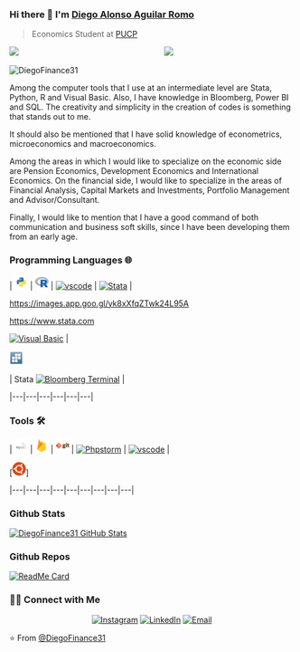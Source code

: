 
### Hi there 👋 I'm [Diego Alonso Aguilar Romo](https://DiegoFinance31.com.np)
> Economics Student at [PUCP](https://www.pucp.edu.pe)

<img src="https://media.giphy.com/media/12oufCB0MyZ1Go/giphy.gif" width="50"></h2>
<img align='right' src="https://media.giphy.com/media/M9gbBd9nbDrOTu1Mqx/giphy.gif" width="230">


<img src="https://komarev.com/ghpvc/?username=DiegoFinance31" alt="DiegoFinance31" />

<div>
 <p>
Among the computer tools that I use at an intermediate level are Stata, Python, R and Visual Basic. Also, I have knowledge in Bloomberg, Power BI and SQL. The creativity and simplicity in the creation of codes is something that stands out to me.

It should also be mentioned that I have solid knowledge of econometrics, microeconomics and macroeconomics.

Among the areas in which I would like to specialize on the economic side are Pension Economics, Development Economics and International Economics. On the financial side, I would like to specialize in the areas of Financial Analysis, Capital Markets and Investments, Portfolio Management and Advisor/Consultant.

Finally, I would like to mention that I have a good command of both communication and business soft skills, since I have been developing them from an early age.
</p>
</div>

### Programming Languages 🌐

| [<img src="https://raw.githubusercontent.com/github/explore/80688e429a7d4ef2fca1e82350fe8e3517d3494d/topics/python/python.png" alt="Python" width="24">](https://python.org/) | [<img src="https://raw.githubusercontent.com/github/explore/80688e429a7d4ef2fca1e82350fe8e3517d3494d/topics/r/r.png" alt="R" width="24">](https://r-project.org/) | [<img src="https://upload.wikimedia.org/wikipedia/commons/thumb/2/2d/Visual_Studio_Code_1.18_icon.svg/1200px-Visual_Studio_Code_1.18_icon.svg.png" alt="vscode" width="24">](https://code.visualstudio.com/) | [<img src="https://images.app.goo.gl/yk8xXfqZTwk24L95A" alt="Stata" width="24">](https://www.stata.com/) | 



https://images.app.goo.gl/yk8xXfqZTwk24L95A

https://www.stata.com



[<img src="https://raw.githubusercontent.com/github/explore/80688e429a7d4ef2fca1e82350fe8e3517d3494d/topics/visual basic/visual basic.png" alt="Visual Basic" width="38">](https://visualstudio.microsoft.com/es/downloads/)  | 


[<img src="https://raw.githubusercontent.com/github/explore/80688e429a7d4ef2fca1e82350fe8e3517d3494d/topics/stata/stata.png" alt="Stata" width="24">](https://stata.org/)  


|  Stata [<img src="https://raw.githubusercontent.com/github/explore/80688e429a7d4ef2fca1e82350fe8e3517d3494d/topics/Bloomberg Terminal/Bloomberg Terminal.png" alt="Bloomberg Terminal" width="24">](https://www.bloomberg.com/professional/solution/bloomberg-terminal/) |  



|---|---|---|---|---|---|
 
### Tools 🛠️

| [<img src="https://raw.githubusercontent.com/github/explore/80688e429a7d4ef2fca1e82350fe8e3517d3494d/topics/mysql/mysql.png" alt="mysql" width="24">](https://www.mysql.com/) |  [<img src="https://raw.githubusercontent.com/github/explore/80688e429a7d4ef2fca1e82350fe8e3517d3494d/topics/firebase/firebase.png" alt="firebase" width="24">](https://firebase.google.com/) | [<img src="https://raw.githubusercontent.com/github/explore/80688e429a7d4ef2fca1e82350fe8e3517d3494d/topics/git/git.png" alt="Git" width="24">](https://git-scm.com/) |  [<img src="https://logonoid.com/images/phpstorm-logo.png" alt="Phpstorm" width="24">](https://www.jetbrains.com/phpstorm/) | [<img src="https://upload.wikimedia.org/wikipedia/commons/thumb/2/2d/Visual_Studio_Code_1.18_icon.svg/1200px-Visual_Studio_Code_1.18_icon.svg.png" alt="vscode" width="24">](https://code.visualstudio.com/) | 


[<img src="https://raw.githubusercontent.com/github/explore/80688e429a7d4ef2fca1e82350fe8e3517d3494d/topics/ubuntu/ubuntu.png" alt="Ubuntu" width="24">]


|---|---|---|---|---|---|---|---|---|

### Github Stats

[![DiegoFinance31 GitHub Stats](https://github-readme-stats.vercel.app/api?username=DiegoFinance31&show_icons=true&count_private=true)](https://github.com/DiegoFinance31)

### Github Repos

[![ReadMe Card](https://github-readme-stats.vercel.app/api/pin/?username=DiegoFinance31&repo=Aguilar-Romo-Diego-Alonso_r_py_jl&show_owner=true)](https://github.com/DiegoFinance31/Aguilar-Romo-Diego-Alonso_r_py_jl )

<h3> 🤝🏻 Connect with Me </h3>


<p align="center">
<a href="https://www.instagram.com/diegoaguilarromo/" target="_blank"><img alt="Instagram" src="https://img.shields.io/badge/Instagram-www.instagram.com/diegoaguilarromo/-blue?style=flat&logo=google-chrome"></a>
<a href="https://www.linkedin.com/in/diego-alonso-aguilar-romo-484b541ba/" target="_blank"><img alt="LinkedIn" src="https://img.shields.io/badge/LinkedIn-@diegoalonsoaguilarromo-blue?style=flat&logo=linkedin"></a>
<a href="mailto:alonso.aguilarr@@pucp.edu.pe"><img alt="Email" src="https://img.shields.io/badge/Email-alonso.aguilarr@pucp.edu.pe-blue?style=flat&logo=gmail"></a>
</p>


⭐️ From [@DiegoFinance31](https://github.com/DiegoFinance31)
